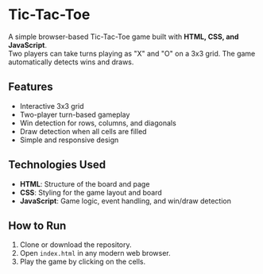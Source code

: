 # Tic-Tac-Toe

A simple browser-based Tic-Tac-Toe game built with **HTML, CSS, and JavaScript**.  
Two players can take turns playing as "X" and "O" on a 3x3 grid. The game automatically detects wins and draws.

## Features
- Interactive 3x3 grid
- Two-player turn-based gameplay
- Win detection for rows, columns, and diagonals
- Draw detection when all cells are filled
- Simple and responsive design

## Technologies Used
- **HTML**: Structure of the board and page
- **CSS**: Styling for the game layout and board
- **JavaScript**: Game logic, event handling, and win/draw detection

## How to Run
1. Clone or download the repository.
2. Open `index.html` in any modern web browser.
3. Play the game by clicking on the cells.